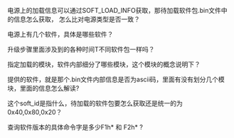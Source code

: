 

电源上的加载信息可以通过SOFT_LOAD_INFO获取，那待加载软件包.bin文件中的信息怎么获取，
怎么比对电源类型是否一致？

电源上有几个软件，具体是哪些软件？

升级步骤里面涉及到的各种时间T不同软件包一样吗？

指定加载的模块，软件内部细分了哪些模块，这个模块的概念说明下？

提供的软件，就是那个.bin文件内部信息是否为ascii码，里面有没有划分几个模块，里面的信息怎么解读?

这个soft_id是指什么，待加载的软件包要怎么获取还是统一的为0x40,0x80,0x20？

查询软件版本的具体命令字是多少F1h*   和  F2h* ?
